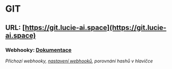 # GIT
## URL: [https://git.lucie-ai.space](https://git.lucie-ai.space)

### Webhooky: [Dokumentace](https://git.lucie-ai.space/Lucie-Ai/Documentation/src/master/git/webhooks.md)
*Příchozí webhooky, [nastavení webhooků](https://git.lucie-ai.space/Lucie-Ai/Documentation/src/master/git/webhooks_settings.md), porovnání hashů v hlavičce*




